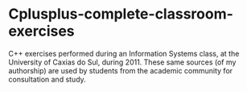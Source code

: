 # Cplusplus-complete-classroom-exercises

C++ exercises performed during an Information Systems class, at the University of Caxias do Sul, during 2011. These same sources (of my authorship) are used by students from the academic community for consultation and study.
